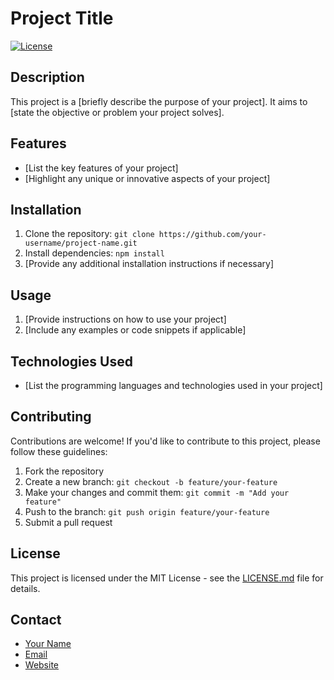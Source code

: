 # Project Title

[![License](https://img.shields.io/badge/License-MIT-blue)](LICENSE.md)

## Description

This project is a [briefly describe the purpose of your project]. It aims to [state the objective or problem your project solves].

## Features

- [List the key features of your project]
- [Highlight any unique or innovative aspects of your project]

## Installation

1. Clone the repository: `git clone https://github.com/your-username/project-name.git`
2. Install dependencies: `npm install`
3. [Provide any additional installation instructions if necessary]

## Usage

1. [Provide instructions on how to use your project]
2. [Include any examples or code snippets if applicable]

## Technologies Used

- [List the programming languages and technologies used in your project]

## Contributing

Contributions are welcome! If you'd like to contribute to this project, please follow these guidelines:

1. Fork the repository
2. Create a new branch: `git checkout -b feature/your-feature`
3. Make your changes and commit them: `git commit -m "Add your feature"`
4. Push to the branch: `git push origin feature/your-feature`
5. Submit a pull request

## License

This project is licensed under the MIT License - see the [LICENSE.md](LICENSE.md) file for details.

## Contact

- [Your Name](https://github.com/your-username)
- [Email](mailto:your-email@example.com)
- [Website](https://your-website.com)
